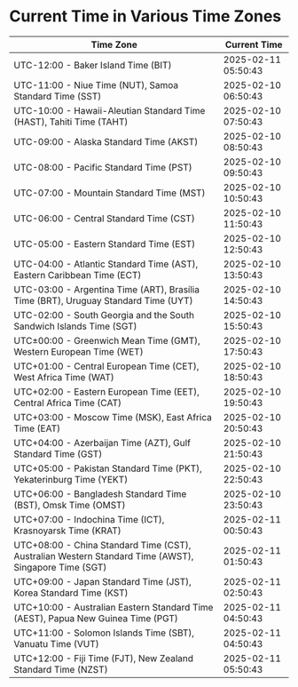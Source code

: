 # Current Time in Various Time Zones

| Time Zone | Current Time |
|-----------|--------------|
| UTC-12:00 - Baker Island Time (BIT) | 2025-02-11 05:50:43 |
| UTC-11:00 - Niue Time (NUT), Samoa Standard Time (SST) | 2025-02-10 06:50:43 |
| UTC-10:00 - Hawaii-Aleutian Standard Time (HAST), Tahiti Time (TAHT) | 2025-02-10 07:50:43 |
| UTC-09:00 - Alaska Standard Time (AKST) | 2025-02-10 08:50:43 |
| UTC-08:00 - Pacific Standard Time (PST) | 2025-02-10 09:50:43 |
| UTC-07:00 - Mountain Standard Time (MST) | 2025-02-10 10:50:43 |
| UTC-06:00 - Central Standard Time (CST) | 2025-02-10 11:50:43 |
| UTC-05:00 - Eastern Standard Time (EST) | 2025-02-10 12:50:43 |
| UTC-04:00 - Atlantic Standard Time (AST), Eastern Caribbean Time (ECT) | 2025-02-10 13:50:43 |
| UTC-03:00 - Argentina Time (ART), Brasília Time (BRT), Uruguay Standard Time (UYT) | 2025-02-10 14:50:43 |
| UTC-02:00 - South Georgia and the South Sandwich Islands Time (SGT) | 2025-02-10 15:50:43 |
| UTC±00:00 - Greenwich Mean Time (GMT), Western European Time (WET) | 2025-02-10 17:50:43 |
| UTC+01:00 - Central European Time (CET), West Africa Time (WAT) | 2025-02-10 18:50:43 |
| UTC+02:00 - Eastern European Time (EET), Central Africa Time (CAT) | 2025-02-10 19:50:43 |
| UTC+03:00 - Moscow Time (MSK), East Africa Time (EAT) | 2025-02-10 20:50:43 |
| UTC+04:00 - Azerbaijan Time (AZT), Gulf Standard Time (GST) | 2025-02-10 21:50:43 |
| UTC+05:00 - Pakistan Standard Time (PKT), Yekaterinburg Time (YEKT) | 2025-02-10 22:50:43 |
| UTC+06:00 - Bangladesh Standard Time (BST), Omsk Time (OMST) | 2025-02-10 23:50:43 |
| UTC+07:00 - Indochina Time (ICT), Krasnoyarsk Time (KRAT) | 2025-02-11 00:50:43 |
| UTC+08:00 - China Standard Time (CST), Australian Western Standard Time (AWST), Singapore Time (SGT) | 2025-02-11 01:50:43 |
| UTC+09:00 - Japan Standard Time (JST), Korea Standard Time (KST) | 2025-02-11 02:50:43 |
| UTC+10:00 - Australian Eastern Standard Time (AEST), Papua New Guinea Time (PGT) | 2025-02-11 04:50:43 |
| UTC+11:00 - Solomon Islands Time (SBT), Vanuatu Time (VUT) | 2025-02-11 04:50:43 |
| UTC+12:00 - Fiji Time (FJT), New Zealand Standard Time (NZST) | 2025-02-11 05:50:43 |
